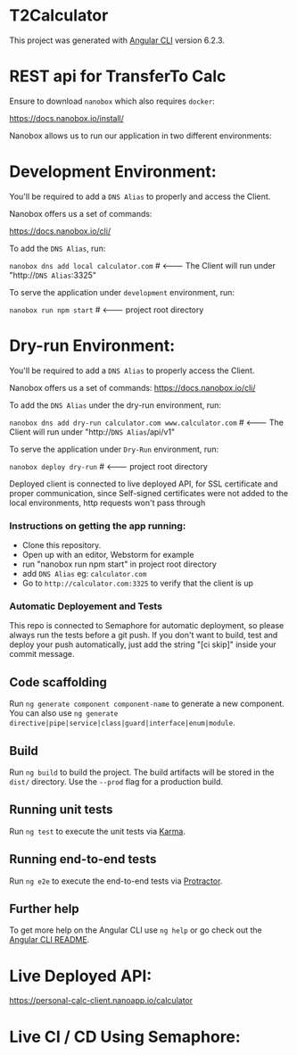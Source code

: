 # T2Calculator

This project was generated with [Angular CLI](https://github.com/angular/angular-cli) version 6.2.3.

# REST api for TransferTo Calc #

Ensure to download `nanobox` which also requires `docker`:

https://docs.nanobox.io/install/

Nanobox allows us to run our application in two different environments:

# Development Environment: #

You'll be required to add a `DNS Alias` to properly and access the Client.

Nanobox offers us a set of commands:

https://docs.nanobox.io/cli/

To add the `DNS Alias`, run:

`nanobox dns add local calculator.com` # <--- The Client will run under "http://`DNS Alias`:3325"

To serve the application under `development` environment, run:

`nanobox run npm start` # <--- project root directory

# Dry-run Environment: #

You'll be required to add a `DNS Alias` to properly access the Client.

Nanobox offers us a set of commands:
https://docs.nanobox.io/cli/

To add the `DNS Alias` under the dry-run environment, run:

`nanobox dns add dry-run calculator.com www.calculator.com` # <--- The Client will run under "http://`DNS Alias`/api/v1"

To serve the application under `Dry-Run` environment, run:

`nanobox deploy dry-run` # <--- project root directory

Deployed client is connected to live deployed API, for SSL certificate and proper communication, since Self-signed certificates were not added to the local environments, http requests won't pass through

### Instructions on getting the app running: ###
- Clone this repository.
- Open up with an editor, Webstorm for example
- run "nanobox run npm start" in project root directory
- add `DNS Alias` eg: `calculator.com`
- Go to `http://calculator.com:3325` to verify that the client is up

### Automatic Deployement and Tests ###
This repo is connected to Semaphore for automatic deployment, so please always run the tests before a git push.
If you don't want to build, test and deploy your push automatically, just add the string "[ci skip]" inside your commit message.

## Code scaffolding

Run `ng generate component component-name` to generate a new component. You can also use `ng generate directive|pipe|service|class|guard|interface|enum|module`.

## Build

Run `ng build` to build the project. The build artifacts will be stored in the `dist/` directory. Use the `--prod` flag for a production build.

## Running unit tests

Run `ng test` to execute the unit tests via [Karma](https://karma-runner.github.io).

## Running end-to-end tests

Run `ng e2e` to execute the end-to-end tests via [Protractor](http://www.protractortest.org/).

## Further help

To get more help on the Angular CLI use `ng help` or go check out the [Angular CLI README](https://github.com/angular/angular-cli/blob/master/README.md).

# Live Deployed API: #
https://personal-calc-client.nanoapp.io/calculator

# Live CI / CD Using Semaphore: #
